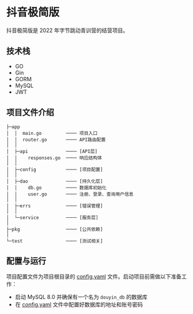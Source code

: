 # 抖音极简版

抖音极简版是 2022 年字节跳动青训营的结营项目。

## 技术栈

- GO
- Gin
- GORM
- MySQL
- JWT

## 项目文件介绍

```text
├─app
│  │  main.go         ──── 项目入口
│  │  router.go       ──── API路由配置
│  │
│  ├─api              ──── [API层]
│  │    responses.go  ──── 响应结构体
│  │
│  ├─config           ──── [项目配置]
│  │
│  ├─dao              ──── [持久化层]
│  │    db.go         ──── 数据库初始化
│  │    user.go       ──── 注册、登录、查询用户信息
│  │
│  ├─errs             ──── [错误管理]
│  │
│  └─service          ──── [服务层]
│
├─pkg                 ──── [公共依赖]
│
└─test                ──── [测试相关]
```

## 配置与运行

项目配置文件为项目根目录的 [config.yaml](./config.yaml) 文件。启动项目前需做以下准备工作：

- 启动 MySQL 8.0 并确保有一个名为 `douyin_db` 的数据库
- 在 [config.yaml](./config.yaml) 文件中配置好数据库的地址和账号密码
